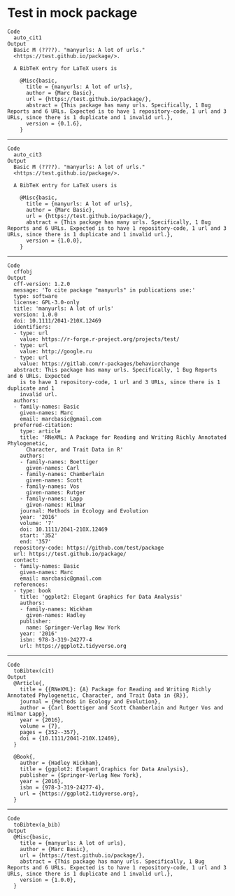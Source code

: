 # Test in mock package

    Code
      auto_cit1
    Output
      Basic M (????). "manyurls: A lot of urls."
      <https://test.github.io/package/>.
      
      A BibTeX entry for LaTeX users is
      
        @Misc{basic,
          title = {manyurls: A lot of urls},
          author = {Marc Basic},
          url = {https://test.github.io/package/},
          abstract = {This package has many urls. Specifically, 1 Bug Reports and 6 URLs. Expected is to have 1 repository-code, 1 url and 3 URLs, since there is 1 duplicate and 1 invalid url.},
          version = {0.1.6},
        }

---

    Code
      auto_cit3
    Output
      Basic M (????). "manyurls: A lot of urls."
      <https://test.github.io/package/>.
      
      A BibTeX entry for LaTeX users is
      
        @Misc{basic,
          title = {manyurls: A lot of urls},
          author = {Marc Basic},
          url = {https://test.github.io/package/},
          abstract = {This package has many urls. Specifically, 1 Bug Reports and 6 URLs. Expected is to have 1 repository-code, 1 url and 3 URLs, since there is 1 duplicate and 1 invalid url.},
          version = {1.0.0},
        }

---

    Code
      cffobj
    Output
      cff-version: 1.2.0
      message: 'To cite package "manyurls" in publications use:'
      type: software
      license: GPL-3.0-only
      title: 'manyurls: A lot of urls'
      version: 1.0.0
      doi: 10.1111/2041-210X.12469
      identifiers:
      - type: url
        value: https://r-forge.r-project.org/projects/test/
      - type: url
        value: http://google.ru
      - type: url
        value: https://gitlab.com/r-packages/behaviorchange
      abstract: This package has many urls. Specifically, 1 Bug Reports and 6 URLs. Expected
        is to have 1 repository-code, 1 url and 3 URLs, since there is 1 duplicate and 1
        invalid url.
      authors:
      - family-names: Basic
        given-names: Marc
        email: marcbasic@gmail.com
      preferred-citation:
        type: article
        title: 'RNeXML: A Package for Reading and Writing Richly Annotated Phylogenetic,
          Character, and Trait Data in R'
        authors:
        - family-names: Boettiger
          given-names: Carl
        - family-names: Chamberlain
          given-names: Scott
        - family-names: Vos
          given-names: Rutger
        - family-names: Lapp
          given-names: Hilmar
        journal: Methods in Ecology and Evolution
        year: '2016'
        volume: '7'
        doi: 10.1111/2041-210X.12469
        start: '352'
        end: '357'
      repository-code: https://github.com/test/package
      url: https://test.github.io/package/
      contact:
      - family-names: Basic
        given-names: Marc
        email: marcbasic@gmail.com
      references:
      - type: book
        title: 'ggplot2: Elegant Graphics for Data Analysis'
        authors:
        - family-names: Wickham
          given-names: Hadley
        publisher:
          name: Springer-Verlag New York
        year: '2016'
        isbn: 978-3-319-24277-4
        url: https://ggplot2.tidyverse.org

---

    Code
      toBibtex(cit)
    Output
      @Article{,
        title = {{RNeXML}: {A} Package for Reading and Writing Richly Annotated Phylogenetic, Character, and Trait Data in {R}},
        journal = {Methods in Ecology and Evolution},
        author = {Carl Boettiger and Scott Chamberlain and Rutger Vos and Hilmar Lapp},
        year = {2016},
        volume = {7},
        pages = {352--357},
        doi = {10.1111/2041-210X.12469},
      }
      
      @Book{,
        author = {Hadley Wickham},
        title = {ggplot2: Elegant Graphics for Data Analysis},
        publisher = {Springer-Verlag New York},
        year = {2016},
        isbn = {978-3-319-24277-4},
        url = {https://ggplot2.tidyverse.org},
      }

---

    Code
      toBibtex(a_bib)
    Output
      @Misc{basic,
        title = {manyurls: A lot of urls},
        author = {Marc Basic},
        url = {https://test.github.io/package/},
        abstract = {This package has many urls. Specifically, 1 Bug Reports and 6 URLs. Expected is to have 1 repository-code, 1 url and 3 URLs, since there is 1 duplicate and 1 invalid url.},
        version = {1.0.0},
      }

